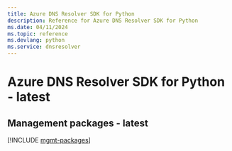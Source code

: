 ```yaml
---
title: Azure DNS Resolver SDK for Python
description: Reference for Azure DNS Resolver SDK for Python
ms.date: 04/11/2024
ms.topic: reference
ms.devlang: python
ms.service: dnsresolver
---
```

# Azure DNS Resolver SDK for Python - latest

## Management packages - latest
[!INCLUDE [mgmt-packages](dns-resolver-mgmt-index.md)]
